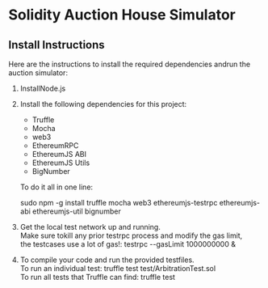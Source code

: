 # Solidity Auction House Simulator

## Install Instructions

Here​​ are​ t​he ​​instructions ​​to ​​install ​​the​ ​required​​ dependencies ​​and ​​run ​​the auction simulator:

1. Install​​​Node.js

2. Install​​ the​ ​following ​​dependencies ​​for​ ​this​​ project:  
    * Truffle
    * Mocha
    * web3
    * Ethereum​​RPC
    * EthereumJS​​ ABI
    * EthereumJS ​​Utils
    * BigNumber

    To​​ do​​ it​​ all ​​in ​​one ​​line:

    sudo ​​npm​ ​-g ​​install ​​truffle ​​mocha ​​web3​​ ethereumjs-testrpc ethereumjs-abi​​ ethereumjs-util​​ bignumber
3. Get​​ the ​​local​​ test ​​network ​​up​​ and ​​running. <br />
   ​​Make ​​sure ​​to ​​kill ​​any ​​prior ​​testrpc ​​process ​​and modify ​​the ​​gas limit, <br />
   the ​​test​ ​cases ​​use​ ​a​​ lot ​​of ​​gas!: testrpc​​ --gasLimit ​​1000000000 ​​&

4. To ​​compile ​​your ​​code ​​and ​​run​ ​the ​​provided​​ test​​files.  
   ​​To​​ run ​​an​​ individual ​​test: truffle​​ test ​​test/ArbitrationTest.sol  
   To​ ​run ​​all​​ tests​ ​that​​ Truffle​​ can​​ find: truffle ​​test  
